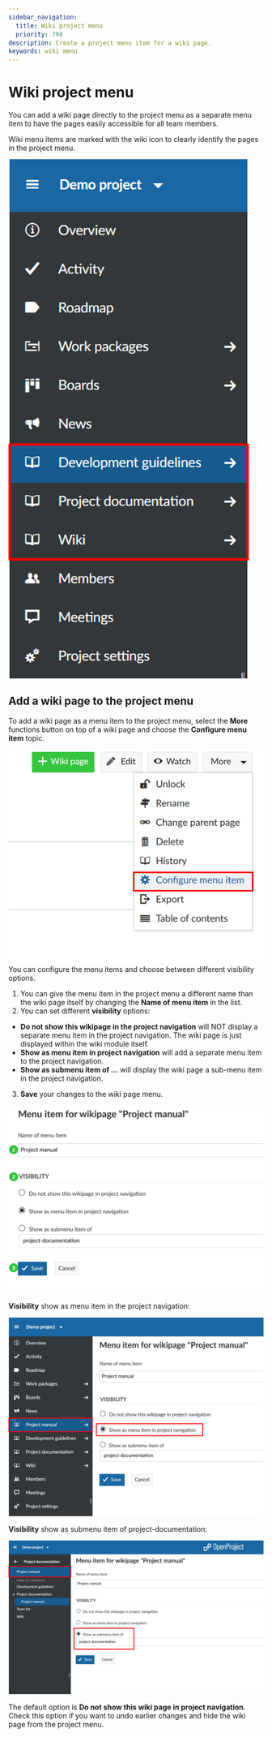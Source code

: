 ```yaml
---
sidebar_navigation:
  title: Wiki project menu
  priority: 798
description: Create a project menu item for a wiki page.
keywords: wiki menu
---
```


# Wiki project menu

You can add a wiki page directly to the project menu as a separate menu item to have the pages easily accessible for all team members.

Wiki menu items are marked with the wiki icon to clearly identify the pages in the project menu.

![wiki-menu](wiki-menu.png)



## Add a wiki page to the project menu

To add a wiki page as a menu item to the project menu, select the **More** functions button on top of a wiki page and choose the **Configure menu item** topic.

![wiki-menu-item](wiki-menu-item.png)You can configure the menu items and choose between different visibility options.

1. You can give the menu item in the project menu a different name than the wiki page itself by changing the **Name of menu item** in the list.
2. You can set different **visibility** options:

- **Do not show this wikipage in the project navigation** will NOT display a separate menu item in the project navigation. The wiki page is just displayed within the wiki module itself.
- **Show as menu item in project navigation** will add a separate menu item to the project navigation.
- **Show as submenu item of ...** will display the wiki page a sub-menu item in the project navigation.

3. **Save** your changes to the wiki page menu.



![wiki-menu-item-settings](wiki-menu-item-settings.png)

**Visibility** show as menu item in the project navigation:

![wiki-show-menu-item](wiki-show-menu-item.png)

**Visibility** show as submenu item of project-documentation:

![wiki-show-submenu-item](wiki-show-submenu-item.png)

The default option is **Do not show this wiki page in project navigation**. Check this option if you want to undo earlier changes and hide the wiki page from the project menu.